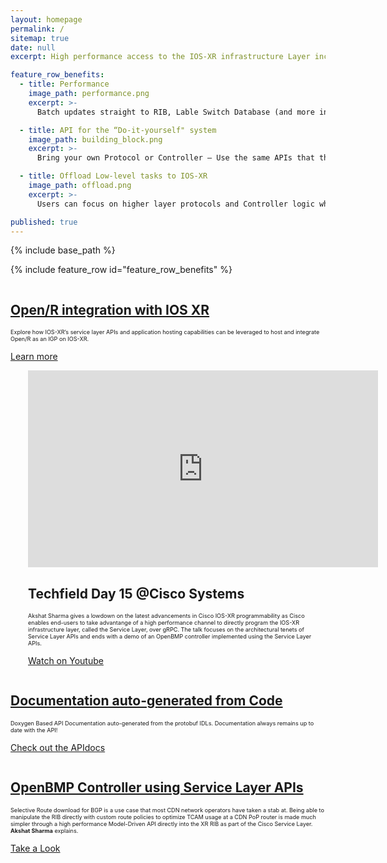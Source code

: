 ```yaml
---
layout: homepage
permalink: /
sitemap: true
date: null
excerpt: High performance access to the IOS-XR infrastructure Layer including RIB, Label Switch Database and more. Bring your own protocol or controller and operate your network your way!

feature_row_benefits:
  - title: Performance 
    image_path: performance.png
    excerpt: >-
      Batch updates straight to RIB, Lable Switch Database (and more in the future) over gRPC without going through a Network state database results in much higher performance than equivalent Management APIs.

  - title: API for the “Do-it-yourself" system
    image_path: building_block.png  
    excerpt: >-
      Bring your own Protocol or Controller – Use the same APIs that the IOS-XR protocol stacks use internally, but over GRPC.

  - title: Offload Low-level tasks to IOS-XR
    image_path: offload.png
    excerpt: >-
      Users can focus on higher layer protocols and Controller logic while the IOS-XR infrastructure layer handles conflict resolution, transactional notifications, scalability and data plane abstraction.

published: true
---
```

{% include base_path %} 

{% include feature_row id="feature_row_benefits" %}

<div class="feature__wrapper">
    <div class="feature__item--right">
      <div class="archive__item">
          <div class="archive__item-teaser center" style="display: block; margin-left: auto; margin-right: auto;">
            <a href="https://xrdocs.io/images/openr-integration-xr.png"><img src="https://xrdocs.io/images/openr-integration-xr.png" alt="" /></a>
          </div>
        <div class="archive__item-body">
            <h2 class="archive__item-title"><a href="https://xrdocs.github.io/cisco-service-layer/blogs/2018-02-16-xr-s-journey-to-the-we-b-st-open-r-integration-with-ios-xr/">Open/R integration with IOS XR</a></h2>
            <div class="archive__item-excerpt" style="font-size: 0.65em;">
              <p>Explore how IOS-XR’s service layer APIs and application hosting capabilities can be
                                leveraged to host and integrate Open/R as an IGP on IOS-XR.</p>
            </div>
          <p><a href="https://xrdocs.github.io/cisco-service-layer/blogs/2018-02-16-xr-s-journey-to-the-we-b-st-open-r-integration-with-ios-xr/" 
          class="btn ">Learn more</a></p>        </div>
      </div>
    </div>
</div>

<div class="feature__wrapper">    
    <div class="feature__item--left">
      <div class="archive__item" style="margin-left: 2em;">
          <div class="archive__item-teaser center" style="display: block; margin-left: auto; margin-right: auto;">
              <iframe width="560" height="315" src="https://www.youtube.com/embed/yiN8fAxlfwg" frameborder="0" allowfullscreen></iframe>
          </div>
        <div class="archive__item-body">
            <h2 class="archive__item-title"><a href="https://www.youtube.com/watch?v=yiN8fAxlfwg"></a>Techfield Day 15 @Cisco Systems</h2>
            <div class="archive__item-excerpt" style="font-size: 0.65em;">
            <p>Akshat Sharma gives a lowdown on the latest advancements in Cisco IOS-XR programmability as Cisco enables end-users to take advantange of a high performance channel to directly program the IOS-XR infrastructure layer, called the Service Layer, over gRPC. The talk focuses on the architectural tenets of Service Layer APIs and ends with a demo of an OpenBMP controller implemented using the Service Layer APIs.</p>
            </div>
          <p><a href="https://www.youtube.com/watch?v=yiN8fAxlfwg" class="btn btn--large">Watch on Youtube</a></p>
        </div>
      </div>
    </div>
</div>

<div class="feature__wrapper">
    <div class="feature__item--right">
      <div class="archive__item">
          <div class="archive__item-teaser center" style="max-height: 300px; max-width: 300px;display: block; margin-left: auto; margin-right: auto;">
            <a href="{{ base_path }}/apidocs"><img src="{{ base_path }}/images/apidocs.png" alt="" /></a>
          </div>
        <div class="archive__item-body">
            <h2 class="archive__item-title"><a href="{{ base_path }}/apidocs">Documentation auto-generated from Code</a></h2>
            <div class="archive__item-excerpt" style="font-size: 0.65em;">
              <p>Doxygen Based API Documentation auto-generated from the protobuf IDLs. Documentation always remains up to date with the API!</p>
            </div>
          <p><a href="{{ base_path }}/apidocs" class="btn ">Check out the APIdocs</a></p>
        </div>
      </div>
    </div>
</div>

<div class="feature__wrapper">
    <div class="feature__item--right">
      <div class="archive__item">
          <div class="archive__item-teaser center" style="display: block; margin-left: auto; margin-right: auto;">
            <a href="{{ base_path }}/tutorials/2017-09-26-use-case-openbmp-controller-using-service-layer-apis/"><img src="{{ base_path  }}/images/openbmp-controller.png" alt="" /></a>
          </div>
        <div class="archive__item-body">
            <h2 class="archive__item-title"><a href="{{ base_path }}/tutorials/2017-09-26-use-case-openbmp-controller-using-service-layer-apis/">OpenBMP Controller using Service Layer APIs</a></h2>
            <div class="archive__item-excerpt" style="font-size: 0.65em;">
              <p>Selective Route download for BGP is a use case that most CDN network operators have taken a stab at. Being able to manipulate the RIB directly with custom route policies to optimize TCAM usage at a CDN PoP router is made much simpler through a high performance Model-Driven API directly into the XR RIB as part of the Cisco Service Layer. <b>Akshat Sharma</b> explains.</p>
            </div>
          <p><a href="{{ base_path }}/tutorials/2017-09-26-use-case-openbmp-controller-using-service-layer-apis/" class="btn ">Take a Look</a></p>
        </div>
      </div>
    </div>
</div>
